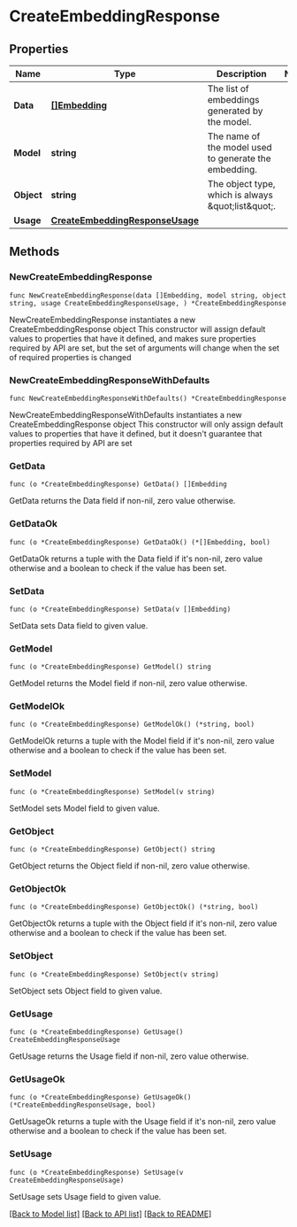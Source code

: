 # CreateEmbeddingResponse

## Properties

Name | Type | Description | Notes
------------ | ------------- | ------------- | -------------
**Data** | [**[]Embedding**](Embedding.md) | The list of embeddings generated by the model. | 
**Model** | **string** | The name of the model used to generate the embedding. | 
**Object** | **string** | The object type, which is always \&quot;list\&quot;. | 
**Usage** | [**CreateEmbeddingResponseUsage**](CreateEmbeddingResponseUsage.md) |  | 

## Methods

### NewCreateEmbeddingResponse

`func NewCreateEmbeddingResponse(data []Embedding, model string, object string, usage CreateEmbeddingResponseUsage, ) *CreateEmbeddingResponse`

NewCreateEmbeddingResponse instantiates a new CreateEmbeddingResponse object
This constructor will assign default values to properties that have it defined,
and makes sure properties required by API are set, but the set of arguments
will change when the set of required properties is changed

### NewCreateEmbeddingResponseWithDefaults

`func NewCreateEmbeddingResponseWithDefaults() *CreateEmbeddingResponse`

NewCreateEmbeddingResponseWithDefaults instantiates a new CreateEmbeddingResponse object
This constructor will only assign default values to properties that have it defined,
but it doesn't guarantee that properties required by API are set

### GetData

`func (o *CreateEmbeddingResponse) GetData() []Embedding`

GetData returns the Data field if non-nil, zero value otherwise.

### GetDataOk

`func (o *CreateEmbeddingResponse) GetDataOk() (*[]Embedding, bool)`

GetDataOk returns a tuple with the Data field if it's non-nil, zero value otherwise
and a boolean to check if the value has been set.

### SetData

`func (o *CreateEmbeddingResponse) SetData(v []Embedding)`

SetData sets Data field to given value.


### GetModel

`func (o *CreateEmbeddingResponse) GetModel() string`

GetModel returns the Model field if non-nil, zero value otherwise.

### GetModelOk

`func (o *CreateEmbeddingResponse) GetModelOk() (*string, bool)`

GetModelOk returns a tuple with the Model field if it's non-nil, zero value otherwise
and a boolean to check if the value has been set.

### SetModel

`func (o *CreateEmbeddingResponse) SetModel(v string)`

SetModel sets Model field to given value.


### GetObject

`func (o *CreateEmbeddingResponse) GetObject() string`

GetObject returns the Object field if non-nil, zero value otherwise.

### GetObjectOk

`func (o *CreateEmbeddingResponse) GetObjectOk() (*string, bool)`

GetObjectOk returns a tuple with the Object field if it's non-nil, zero value otherwise
and a boolean to check if the value has been set.

### SetObject

`func (o *CreateEmbeddingResponse) SetObject(v string)`

SetObject sets Object field to given value.


### GetUsage

`func (o *CreateEmbeddingResponse) GetUsage() CreateEmbeddingResponseUsage`

GetUsage returns the Usage field if non-nil, zero value otherwise.

### GetUsageOk

`func (o *CreateEmbeddingResponse) GetUsageOk() (*CreateEmbeddingResponseUsage, bool)`

GetUsageOk returns a tuple with the Usage field if it's non-nil, zero value otherwise
and a boolean to check if the value has been set.

### SetUsage

`func (o *CreateEmbeddingResponse) SetUsage(v CreateEmbeddingResponseUsage)`

SetUsage sets Usage field to given value.



[[Back to Model list]](../README.md#documentation-for-models) [[Back to API list]](../README.md#documentation-for-api-endpoints) [[Back to README]](../README.md)


